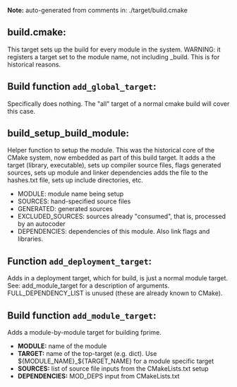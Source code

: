 **Note:** auto-generated from comments in: ./target/build.cmake

## build.cmake:

This target sets up the build for every module in the system. WARNING: it registers a target set to the module name,
not including _build. This is for historical reasons.


## Build function `add_global_target`:

Specifically does nothing.  The "all" target of a normal cmake build will cover this case.


## build_setup_build_module:

Helper function to setup the module. This was the historical core of the CMake system, now embedded as part of this
build target. It adds a the target (library, executable), sets up compiler source files, flags generated sources,
sets up module and linker dependencies adds the file to the hashes.txt file, sets up include directories, etc.

- MODULE: module name being setup
- SOURCES: hand-specified source files
- GENERATED: generated sources
- EXCLUDED_SOURCES: sources already "consumed", that is, processed by an autocoder
- DEPENDENCIES: dependencies of this module. Also link flags and libraries.


## Function `add_deployment_target`:

Adds in a deployment target, which for build, is just a normal module target. See: add_module_target for a description
of arguments. FULL_DEPENDENCY_LIST is unused (these are already known to CMake).


## Build function `add_module_target`:

Adds a module-by-module target for building fprime.

- **MODULE:** name of the module
- **TARGET:** name of the top-target (e.g. dict). Use ${MODULE_NAME}_${TARGET_NAME} for a module specific target
- **SOURCES:** list of source file inputs from the CMakeLists.txt setup
- **DEPENDENCIES:** MOD_DEPS input from CMakeLists.txt


